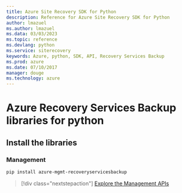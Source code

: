 ```yaml
---
title: Azure Site Recovery SDK for Python
description: Reference for Azure Site Recovery SDK for Python
author: lmazuel
ms.author: lmazuel
ms.data: 03/03/2023
ms.topic: reference
ms.devlang: python
ms.service: siterecovery
keywords: Azure, python, SDK, API, Recovery Services Backup
ms.prod: azure
ms.date: 07/10/2017
manager: douge
ms.technology: azure
---
```

# Azure Recovery Services Backup libraries for python

## Install the libraries


### Management

```bash
pip install azure-mgmt-recoveryservicesbackup
```
> [!div class="nextstepaction"]
> [Explore the Management APIs](/python/api/overview/azure/recoveryservicesbackup/management)